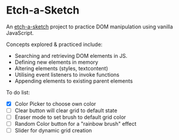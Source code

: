 # Etch-a-Sketch

An [etch-a-sketch](https://atwycodes.github.io/etch-a-sketch/) project to practice DOM manipulation using vanilla JavaScript.

Concepts explored & practiced include:
* Searching and retrieving DOM elements in JS.
* Defining new elements in memory
* Altering elements (styles, textcontent)
* Utilising event listeners to invoke functions
* Appending elements to existing parent elements

To do list:
- [x] Color Picker to choose own color
- [ ] Clear button will clear grid to default state
- [ ] Eraser mode to set brush to default grid color 
- [ ] Random Color button for a "rainbow brush" effect
- [ ] Slider for dynamic grid creation
